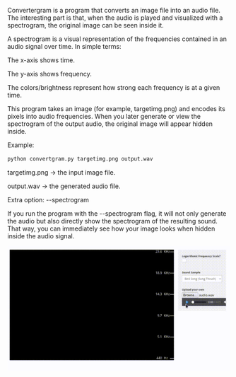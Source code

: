 Convertergram is a program that converts an image file into an audio file. The interesting part is that, when the audio is played and visualized with a spectrogram, the original image can be seen inside it.

A spectrogram is a visual representation of the frequencies contained in an audio signal over time. In simple terms:

The x-axis shows time.

The y-axis shows frequency.

The colors/brightness represent how strong each frequency is at a given time.

This program takes an image (for example, targetimg.png) and encodes its pixels into audio frequencies. When you later generate or view the spectrogram of the output audio, the original image will appear hidden inside.

Example: 

```sh
python convertgram.py targetimg.png output.wav
```

targetimg.png → the input image file.

output.wav → the generated audio file.

Extra option: --spectrogram

If you run the program with the --spectrogram flag, it will not only generate the audio but also directly show the spectrogram of the resulting sound. That way, you can immediately see how your image looks when hidden inside the audio signal.

![archbtw](vdo.gif)

